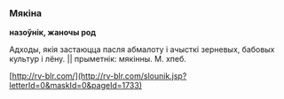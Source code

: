 ### Мякіна
**назоўнік, жаночы род**

Адходы, якія застаюцца пасля абмалоту і ачысткі зерневых, бабовых культур і лёну. || прыметнік: мякінны. М. хпеб.

<a rel="author">[http://rv-blr.com/](http://rv-blr.com/slounik.jsp?letterId=0&maskId=0&pageId=1733)</a>
